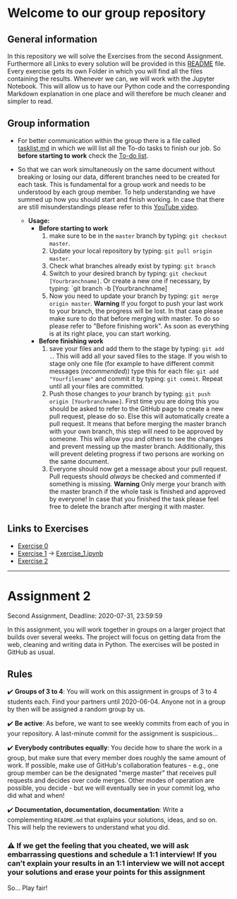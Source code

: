 # Welcome to our group repository

## General information

In this repository we will solve the Exercises from the second Assignment.
Furthermore all Links to every solution will be provided in this [README](./README.md) file.
Every exercise gets its own Folder in which you will find all the files containing the results. Whenever we can, we will work with the Jupyter Notebook. This will allow us to have our Python code and the corresponding Markdown explanation in one place and will therefore be much cleaner and simpler to read.

## Group information

* For better communication within the group there is a file called [tasklist.md](./tasklist.md) in which we will list all the To-do tasks to finish our job. So **before starting to work** check the [To-do list](./tasklist.md).

* So that we can work simultaneously on the same document without breaking or losing our data, different branches need to be created for each task. This is fundamental for a group work and needs to be understood by each group member. To help understanding we have summed up how you should start and finish working. In case that there are still misunderstandings please refer to this [YouTube video](https://www.youtube.com/watch?v=MnUd31TvBoU).
  * **Usage:**
    * **Before starting to work**
      1. make sure to be in the `master` branch by typing: `git checkout master`.
      2. Update your local repository by typing: `git pull origin master`.
      3. Check what branches already exist by typing: `git branch`
      4. Switch to your desired branch by typing: `git checkout [Yourbranchname]`. Or create a new one if necessary, by typing: `git branch -b [Yourbranchname]
      5. Now you need to update your branch by typing: `git merge origin master`. **Warning** If you forgot to push your last work to your branch, the progress will be lost. In that case please make sure to do that before merging with master. To do so please refer to "Before finishing work". As soon as everything is at its right place, you can start working.
    * **Before finishing work**
      1. save your files and add them to the stage by typing: `git add .`. This will add all your saved files to the stage. If you wish to stage only one file (for example to have different commit messages (*recommended*)) type this for each file: `git add "Yourfilename"` and commit it by typing: `git commit`. Repeat until all your files are committed.
      2. Push those changes to *your* branch by typing: `git push origin [Yourbranchname]`. First time you are doing this you should be asked to refer to the GitHub page to create a new pull request, please do so. Else this will automatically create a pull request. It means that before merging the master branch with your own branch, this step will need to be approved by someone. This will allow you and others to see the changes and prevent messing up the master branch. Additionally, this will prevent deleting progress if two persons are working on the same document.
      3. Everyone should now get a message about your pull request. Pull requests should *always* be checked and commented if something is missing. **Warning** Only merge your branch with the master branch if the whole task is finished and approved by everyone! In case that you finished the task please feel free to delete the branch after merging it with master.

## Links to Exercises

* [Exercise 0](./Exercise_0)
* [Exercise 1](./Exercise_1) &rarr; [Exercise_1.ipynb](./Exercise_1/Exercise_1.ipynb)
* [Exercise 2](./Exercise_2)

___

# Assignment 2

Second Assignment, Deadline: 2020-07-31, 23:59:59

In this assignment, you will work together in groups on a larger project that builds over several weeks.
The project will focus on getting data from the web, cleaning and writing data in Python.
The exercises will be posted in GitHub as usual.

## Rules

:heavy_check_mark: **Groups of 3 to 4**: You will work on this assignment in groups of 3 to 4 students each. Find your partners until 2020-06-04. Anyone not in a group by then will be assigned a random group by us.

:heavy_check_mark: **Be active**: As before, we want to see weekly commits from each of you in your repository. A last-minute commit for the assignment is suspicious...

:heavy_check_mark: **Everybody contributes equally**: You decide how to share the work in a group, but make sure that every member does roughly the same amount of work. If possible, make use of GitHub's collaboration features - e.g., one group member can be the designated "merge master" that receives pull requests and decides over code merges. Other modes of operation are possible, you decide - but we will eventually see in your commit log, who did what and when!

:heavy_check_mark: **Documentation, documentation, documentation**: Write a complementing `README.md` that explains your solutions, ideas, and so on. This will help the reviewers to understand what you did.

### :warning: If we get the feeling that you cheated, we will ask embarrassing questions and schedule a 1:1 interview! If you can’t explain your results in an 1:1 interview we will not accept your solutions and erase your points for this assignment

So... Play fair!
